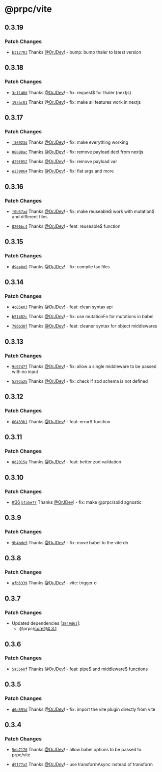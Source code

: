 # @prpc/vite

## 0.3.19

### Patch Changes

- [`b312783`](https://github.com/OrJDev/prpc/commit/b3127837cde991ed9e87ff653f5ce5dc9edf10a2) Thanks [@OrJDev](https://github.com/OrJDev)! - bump: bump thaler to latest version

## 0.3.18

### Patch Changes

- [`3cf140d`](https://github.com/OrJDev/prpc/commit/3cf140d854390b7d2986205cfb765e424f4eec7f) Thanks [@OrJDev](https://github.com/OrJDev)! - fix: request$ for thaler (nextjs)

- [`19aac01`](https://github.com/OrJDev/prpc/commit/19aac01e73b012ca888ca556a706d1f63da671c2) Thanks [@OrJDev](https://github.com/OrJDev)! - fix: make all features work in nextjs

## 0.3.17

### Patch Changes

- [`f36923d`](https://github.com/OrJDev/prpc/commit/f36923d5c56f663dc76b30dfa9f40520985ec0c3) Thanks [@OrJDev](https://github.com/OrJDev)! - fix: make everything working

- [`08688ac`](https://github.com/OrJDev/prpc/commit/08688acdbb580c792704ae29f665a59cae226130) Thanks [@OrJDev](https://github.com/OrJDev)! - fix: remove payload decl from nextjs

- [`d29f052`](https://github.com/OrJDev/prpc/commit/d29f052a41e5f0ae0786c3846b05656eaf58167b) Thanks [@OrJDev](https://github.com/OrJDev)! - fix: remove payload var

- [`e239064`](https://github.com/OrJDev/prpc/commit/e239064d474b88c9e0457894d4a9de72d32063e8) Thanks [@OrJDev](https://github.com/OrJDev)! - fix: flat args and more

## 0.3.16

### Patch Changes

- [`f0b57ad`](https://github.com/OrJDev/prpc/commit/f0b57ad8682fee8685f35682390097c1a5fe1c8c) Thanks [@OrJDev](https://github.com/OrJDev)! - fix: make reuseable$ work with mutation$ and different files

- [`8206bc4`](https://github.com/OrJDev/prpc/commit/8206bc46e87f86d9061b6a3a49fc5092de20c8a0) Thanks [@OrJDev](https://github.com/OrJDev)! - feat: reuseable$ function

## 0.3.15

### Patch Changes

- [`d9ea0a5`](https://github.com/OrJDev/prpc/commit/d9ea0a5d0a3357caf3f16d0ea4000b09b5b45aeb) Thanks [@OrJDev](https://github.com/OrJDev)! - fix: compile tsx files

## 0.3.14

### Patch Changes

- [`4c85e03`](https://github.com/OrJDev/prpc/commit/4c85e03c77195ad86393d90fa58c358fd107a211) Thanks [@OrJDev](https://github.com/OrJDev)! - feat: clean syntax api

- [`b51482c`](https://github.com/OrJDev/prpc/commit/b51482c70c43d05e1d22ab9eb9cc39ed15b0d868) Thanks [@OrJDev](https://github.com/OrJDev)! - fix: use mutationFn for mutations in babel

- [`796b30f`](https://github.com/OrJDev/prpc/commit/796b30fe09186195da628eb5e839a184219a481e) Thanks [@OrJDev](https://github.com/OrJDev)! - feat: cleaner syntax for object middlewares

## 0.3.13

### Patch Changes

- [`9c07477`](https://github.com/OrJDev/prpc/commit/9c074777610aa8dfa06099b8930eed52444b5f14) Thanks [@OrJDev](https://github.com/OrJDev)! - fix: allow a single middleware to be passed with no input

- [`5a93a25`](https://github.com/OrJDev/prpc/commit/5a93a2551a6df31e5c2bf87f9c534dbacfabdb48) Thanks [@OrJDev](https://github.com/OrJDev)! - fix: check if zod schema is not defined

## 0.3.12

### Patch Changes

- [`60433b1`](https://github.com/OrJDev/prpc/commit/60433b17fa1a6c6808a36e7b07c1c2e02d24b74e) Thanks [@OrJDev](https://github.com/OrJDev)! - feat: error$ function

## 0.3.11

### Patch Changes

- [`8d2015e`](https://github.com/OrJDev/prpc/commit/8d2015e3cd3534cab4f3b663fc5cb162c7270aa1) Thanks [@OrJDev](https://github.com/OrJDev)! - feat: better zod validation

## 0.3.10

### Patch Changes

- [#36](https://github.com/OrJDev/prpc/pull/36) [`bfa5e77`](https://github.com/OrJDev/prpc/commit/bfa5e778b091de03a96e66873c5399b960562ade) Thanks [@OrJDev](https://github.com/OrJDev)! - fix: make @prpc/solid agnostic

## 0.3.9

### Patch Changes

- [`9b4bde9`](https://github.com/OrJDev/prpc/commit/9b4bde90e57558efe7d08cad16d5c5a74e4084f1) Thanks [@OrJDev](https://github.com/OrJDev)! - fix: move babel to the vite dir

## 0.3.8

### Patch Changes

- [`afb5339`](https://github.com/OrJDev/prpc/commit/afb5339ec89b82dc58dbf76a3778378853e2b5ee) Thanks [@OrJDev](https://github.com/OrJDev)! - vite: trigger ci

## 0.3.7

### Patch Changes

- Updated dependencies [[`3849d63`](https://github.com/OrJDev/prpc/commit/3849d639ab16be46db13b413346188bfad89711b)]:
  - @prpc/core@0.3.1

## 0.3.6

### Patch Changes

- [`5a5560f`](https://github.com/OrJDev/prpc/commit/5a5560f816c30dba6e6080018c8fc6df5db2d5c0) Thanks [@OrJDev](https://github.com/OrJDev)! - feat: pipe$ and middleware$ functions

## 0.3.5

### Patch Changes

- [`d0a591d`](https://github.com/OrJDev/prpc/commit/d0a591d12d9ab3fc4276c64698149f7916db8e9b) Thanks [@OrJDev](https://github.com/OrJDev)! - fix: import the vite plugin directly from vite

## 0.3.4

### Patch Changes

- [`5db7170`](https://github.com/OrJDev/prpc/commit/5db7170344c5c05457433f49bd3502f83d2d3ce7) Thanks [@OrJDev](https://github.com/OrJDev)! - allow babel options to be passed to prpc/vite

- [`d9f77a2`](https://github.com/OrJDev/prpc/commit/d9f77a262b1653801afa09440879777d95f3ac3b) Thanks [@OrJDev](https://github.com/OrJDev)! - use transformAsync instead of transform
